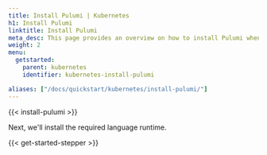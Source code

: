 ```yaml
---
title: Install Pulumi | Kubernetes
h1: Install Pulumi
linktitle: Install Pulumi
meta_desc: This page provides an overview on how to install Pulumi when starting a Kubernetes project.
weight: 2
menu:
  getstarted:
    parent: kubernetes
    identifier: kubernetes-install-pulumi

aliases: ["/docs/quickstart/kubernetes/install-pulumi/"]
---
```


{{< install-pulumi >}}

Next, we'll install the required language runtime.

{{< get-started-stepper >}}
